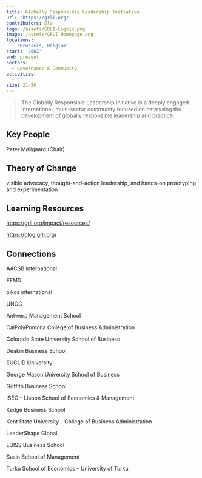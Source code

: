 ```yaml
---
title: Globally Responsible Leadership Initiative
url: 'https://grli.org/'
contributors: Ola
logo: /assets/GRLI-Logo1x.png
image: /assets/GRLI Homepage.png
locations:
  - 'Brussels, Belgium'
start: '2002'
end: present
sectors:
  - Governance & Community
activities:
  - ''
size: 21-50
---
```

> The Globally Responsible Leadership Initiative is a deeply engaged international, multi-sector community focused on catalysing the development of globally responsible leadership and practice.
> 
> 

## Key People

Peter Møllgaard (Chair)

## Theory of Change

visible advocacy, thought-and-action leadership, and hands-on prototyping and experimentation

## Learning Resources

https://grli.org/impact/resources/

https://blog.grli.org/

## Connections



AACSB International

EFMD

oikos international

UNGC

Antwerp Management School

CalPolyPomona College of Business Administration

Colorado State University School of Business

Deakin Business School

EUCLID University

George Mason University School of Business

Griffith Business School

ISEG – Lisbon School of Economics & Management

Kedge Business School

Kent State University – College of Business Administration

LeaderShape Global

LUISS Business School

Sasin School of Management

Turku School of Economics – University of Turku
